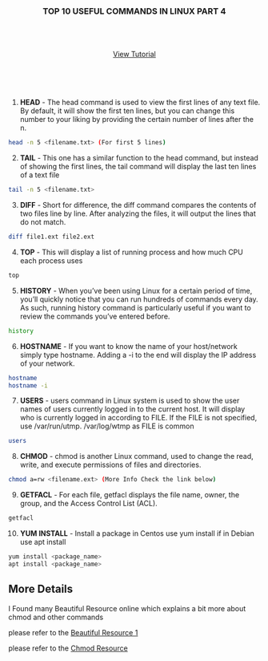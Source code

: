 <p align="center">
  <h3 align="center">TOP 10 USEFUL COMMANDS IN LINUX PART 4</h3>

  <p align="center">
    <br />
    <br />
    <br />
    <a href="https://youtu.be/JgRZHj9T8Yo">View Tutorial</a>
  </p>
</p>


<br />
<br />
<br />

1. **HEAD** - The head command is used to view the first lines of any text file. By default, it will show the first ten lines, but you can change this number to your liking by providing the certain number of lines after the n. 
  ```sh
  head -n 5 <filename.txt> (For first 5 lines)
  ```
2. **TAIL** - This one has a similar function to the head command, but instead of showing the first lines, the tail command will display the last ten lines of a text file
  ```sh
  tail -n 5 <filename.txt>
  ```
3. **DIFF** - Short for difference, the diff command compares the contents of two files line by line. After analyzing the files, it will output the lines that do not match. 
  ```sh
  diff file1.ext file2.ext
  ```
4. **TOP** - This will display a list of running process and how much CPU each process uses
  ```sh
  top
  ```
5. **HISTORY** - When you’ve been using Linux for a certain period of time, you’ll quickly notice that you can run hundreds of commands every day. As such, running history command is particularly useful if you want to review the commands you’ve entered before.
  ```sh
  history
  ```
6. **HOSTNAME** - If you want to know the name of your host/network simply type hostname. Adding a -i to the end will display the IP address of your network.
  ```sh
  hostname
  hostname -i
  ```
7. **USERS** - users command in Linux system is used to show the user names of users currently logged in to the current host. It will display who is currently logged in according to FILE. If the FILE is not specified, use /var/run/utmp. /var/log/wtmp as FILE is common
  ```sh
  users
  ```
8. **CHMOD** - chmod is another Linux command, used to change the read, write, and execute permissions of files and directories.
  ```sh
  chmod a=rw <filename.ext> (More Info Check the link below)
  ```
9. **GETFACL** - For each file, getfacl displays the file name, owner, the group, and the Access Control List (ACL).
  ```sh
  getfacl
  ```
10. **YUM INSTALL** - Install a package in Centos use yum install if in Debian use apt install
  ```sh
  yum install <package_name>
  apt install <package_name>
  ```

<!-- USAGE EXAMPLES -->
## More Details

I Found many Beautiful Resource online which explains a bit more about chmod and other commands 

 please refer to the [Beautiful Resource 1](https://www.hostinger.in/tutorials/linux-commands)
 
 
  please refer to the [Chmod Resource](https://www.computerhope.com/unix/uchmod.htm)
